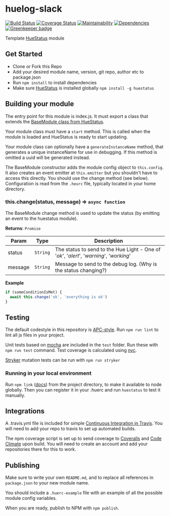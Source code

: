 # huelog-slack

[![Build Status](https://travis-ci.org/APCOvernight/huelog-slack.svg?branch=master)](https://travis-ci.org/APCOvernight/huelog-slack) [![Coverage Status](https://coveralls.io/repos/github/APCOvernight/huelog-slack/badge.svg?branch=master)](https://coveralls.io/github/APCOvernight/huelog-slack?branch=master) [![Maintainability](	https://img.shields.io/codeclimate/maintainability/APCOvernight/huelog-slack.svg)](https://codeclimate.com/github/APCOvernight/huelog-slack/maintainability) 
[![Dependencies](https://img.shields.io/david/APCOvernight/huelog-slack.svg)](https://david-dm.org/APCOvernight/huelog-slack) [![Greenkeeper badge](https://badges.greenkeeper.io/APCOvernight/huelog-slack.svg)](https://greenkeeper.io/)

Template [HueStatus](https://github.com/APCOvernight/huestatus/) module

## Get Started

- Clone or Fork this Repo
- Add your desired module name, version, git repo, author etc to package.json
- Run `npm install` to install dependencies
- Make sure [HueStatus](https://github.com/APCOvernight/huestatus/) is installed globally `npm install -g huestatus`

## Building your module

The entry point for this module is index.js. It must export a class that extends the [BaseModule class from HueStatus](https://github.com/APCOvernight/huestatus/blob/master/src/Module.js).

Your module class must have a `start` method. This is called when the module is loaded and HueStatus is ready to start updating.

Your module class can optionally have a `generateInstanceName` method, that generates a unique instanceName for use in debugging. If this method is omitted a uuid will be generated instead.

The BaseModule constructor adds the module config object to `this.config`. It also creates an event emitter at `this.emitter` but you shouldn't have to access this directly. You should use the change method (see below).  Configuration is read from the `.heurc` file, typically located in your home directory.

### this.change(status, message) ⇒ <code>async function</code>
The BaseModule change method is used to update the status (by emitting an event to the huestatus module).

**Returns**: <code>Promise</code>

| Param | Type | Description |
| --- | --- | --- |
| status | <code>String</code> | The status to send to the Hue Light - One of '*ok*', '*alert*', '*warning*', '*working*' |
| message | <code>String</code> | Message to send to the debug log. (Why is the status changing?) |

**Example**
```js
if (someConditionIsMet) {
  await this.change('ok', 'everything is ok')
}

```

## Testing

The default codestyle in this repository is [APC-style](https://github.com/APCOvernight/apc-style).  Run `npm run lint` to lint all js files in your project.

Unit tests based on [mocha](https://mochajs.org/) are included in the `test` folder. Run these with `npm run test` command. Test coverage is calculated using [nyc](https://github.com/istanbuljs/nyc).

[Stryker](https://stryker-mutator.github.io/) mutation tests can be run with `npm run stryker`

### Running in your local environment

Run `npm link` ([docs](https://docs.npmjs.com/cli/link)) from the project directory, to make it available to node globally. Then you can register it in your .huerc and run `huestatus` to test it manually.

## Integrations

A .travis.yml file is included for simple [Continuous Integration in Travis](https://travis-ci.org). You will need to add your repo to travis to set up automated builds.

The npm coverage script is set up to send coverage to [Coveralls](https://coveralls.io/) and [Code Climate](https://codeclimate.com/) upon build. You will need to create an account and add your repositories there for this to work.

## Publishing

Make sure to write your own `README.md`, and to replace all references in `package.json` to your new module name. 

You should include a `.huerc-example` file with an example of all the possible module config variables.

When you are ready, publish to NPM with `npm publish`.
